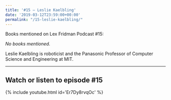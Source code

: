 ```yaml
---
title: '#15 – Leslie Kaelbling'
date: '2019-03-12T23:59:00+00:00'
permalink: "/15-leslie-kaelbling/"
---
```


Books mentioned on Lex Fridman Podcast #15:

*No books mentioned.*

Leslie Kaelbling is roboticist and the Panasonic Professor of Computer Science and Engineering at MIT.

- - - - - -

## Watch or listen to episode #15

{% include youtube.html id='Er7Dy8rvqOc' %}